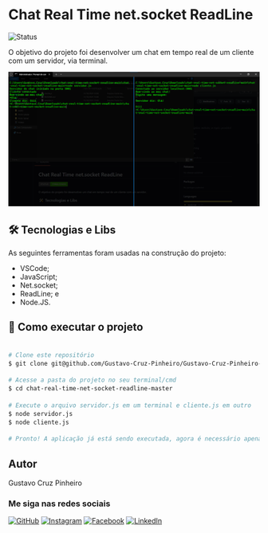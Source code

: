 # Chat Real Time net.socket ReadLine

![Status](http://img.shields.io/static/v1?label=Status&message=Finalizado&color=GREEN&style=for-the-badge)

O objetivo do projeto foi desenvolver um chat em tempo real de um cliente com um servidor, via terminal.

![Demonstração da Aplicação](./demo.png)

## 🛠 Tecnologias e Libs

As seguintes ferramentas foram usadas na construção do projeto:

* VSCode;
* JavaScript;
* Net.socket;
* ReadLine; e
* Node.JS.


## 🚀 Como executar o projeto

```bash

# Clone este repositório
$ git clone git@github.com/Gustavo-Cruz-Pinheiro/Gustavo-Cruz-Pinheiro-chat-real-time-net-socket-readline.git

# Acesse a pasta do projeto no seu terminal/cmd
$ cd chat-real-time-net-socket-readline-master

# Execute o arquivo servidor.js em um terminal e cliente.js em outro
$ node servidor.js
$ node cliente.js

# Pronto! A aplicação já está sendo executada, agora é necessário apenas digitar as mensagens e apertar "ENTER" para enviar!

```

## Autor

Gustavo Cruz Pinheiro

### Me siga nas redes sociais

<a href="https://github.com/Gustavo-Cruz-Pinheiro">![GitHub](https://img.shields.io/badge/github-%23121011.svg?style=for-the-badge&logo=github&logoColor=white)</a>
<a href="https://www.instagram.com/gusttavo.cruz_">![Instagram](https://img.shields.io/badge/Instagram-%23E4405F.svg?style=for-the-badge&logo=Instagram&logoColor=white)</a>
<a href="https://www.facebook.com/gustavocruzpinheiro">![Facebook](https://img.shields.io/badge/Facebook-%231877F2.svg?style=for-the-badge&logo=Facebook&logoColor=white)</a>
<a href="https://www.linkedin.com/in/gustavo-cruz-pinheiro-61b852217/">![LinkedIn](https://img.shields.io/badge/linkedin-%230077B5.svg?style=for-the-badge&logo=linkedin&logoColor=white)</a>
